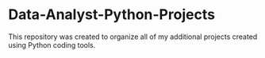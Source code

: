 # Data-Analyst-Python-Projects
This repository was created to organize all of my additional projects created using Python coding tools.
